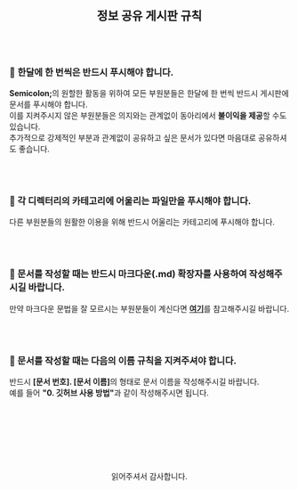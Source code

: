 <div align="center">

## 정보 공유 게시판 규칙

</div>

<br></br>

### 📌 <strong>한달에 한 번씩</strong>은 반드시 푸시해야 합니다.
<strong>Semicolon;</strong>의 원할한 활동을 위하여 모든 부원분들은 한달에 한 번씩 반드시 게시판에 문서를 푸시해야 합니다.      
이를 지켜주시지 않은 부원분들은 의지와는 관계없이 동아리에서 <strong>불이익을 제공</strong>할 수도 있습니다.      
추가적으로 강제적인 부분과 관계없이 공유하고 싶은 문서가 있다면 마음대로 공유하셔도 좋습니다.

<br></br>

### 📌 각 디렉터리의 <strong>카테고리</strong>에 어울리는 파일만을 푸시해야 합니다.
다른 부원분들의 원활한 이용을 위해 반드시 어울리는 카테고리에 푸시해야 합니다.      

<br></br>

### 📌 문서를 작성할 때는 반드시 마크다운(.md) 확장자를 사용하여 작성해주시길 바랍니다.
만약 마크다운 문법을 잘 모르시는 부원분들이 계신다면 <strong>[여기](https://gist.github.com/ihoneymon/652be052a0727ad59601 "마크다운 문법 정리")</strong>를 참고해주시길 바랍니다.     

<br></br>

### 📌 문서를 작성할 때는 다음의 <strong>이름 규칙</strong>을 지켜주셔야 합니다.
반드시 <strong>[문서 번호]. [문서 이름]</strong>의 형태로 문서 이름을 작성해주시길 바랍니다.      
예를 들어 <strong>"0. 깃허브 사용 방법"</strong>과 같이 작성해주시면 됩니다.         

<br></br><br></br><br></br>

<div align="center">
읽어주셔서 감사합니다.
</div>